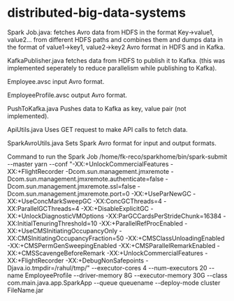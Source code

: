# distributed-big-data-systems
Spark Job.java: fetches Avro data from HDFS in the format Key->value1, value2... from different HDFS paths and combines them and dumps data in the format of value1->key1, value2->key2 Avro format in HDFS and in Kafka.

KafkaPublisher.java fetches data from HDFS to publish it to Kafka.
(this was implemented seperately to reduce parallelism while publishing to Kafka).

Employee.avsc input Avro format.

EmployeeProfile.avsc output Avro format.

PushToKafka.java Pushes data to Kafka as key, value pair (not implemented).

ApiUtils.java Uses GET request to make API calls to fetch data.

SparkAvroUtils.java Sets Spark Avro format for input and output formats.

Command to run the Spark Job
/home/fk-reco/sparkhome/bin/spark-submit  --master yarn --conf "-XX:+UnlockCommercialFeatures -XX:+FlightRecorder -Dcom.sun.management.jmxremote -Dcom.sun.management.jmxremote.authenticate=false -Dcom.sun.management.jmxremote.ssl=false -Dcom.sun.management.jmxremote.port=0 -XX:+UseParNewGC -XX:+UseConcMarkSweepGC -XX:ConcGCThreads=4 -XX:ParallelGCThreads=4 -XX:+DisableExplicitGC -XX:+UnlockDiagnosticVMOptions -XX:ParGCCardsPerStrideChunk=16384 -XX:InitialTenuringThreshold=10 -XX:+ParallelRefProcEnabled -XX:+UseCMSInitiatingOccupancyOnly -XX:CMSInitiatingOccupancyFraction=50 -XX:+CMSClassUnloadingEnabled -XX:+CMSPermGenSweepingEnabled -XX:+CMSParallelRemarkEnabled -XX:+CMSScavengeBeforeRemark -XX:+UnlockCommercialFeatures -XX:+FlightRecorder -XX:+DebugNonSafepoints -Djava.io.tmpdir=/rahul/tmp/" --executor-cores 4 --num-executors 20 --name EmployeeProfile --driver-memory 8G --executor-memory 30G --class com.main.java.app.SparkApp --queue queuename --deploy-mode cluster FileName.jar
